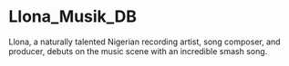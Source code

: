 # Llona_Musik_DB
 
Llona, a naturally talented Nigerian recording artist, song composer, and producer, debuts on the music scene with an incredible smash song.
